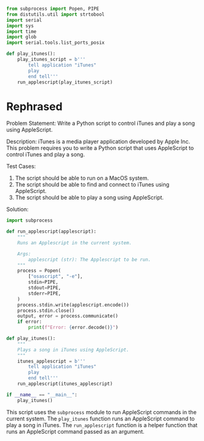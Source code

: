 ```python
from subprocess import Popen, PIPE
from distutils.util import strtobool
import serial
import sys
import time
import glob
import serial.tools.list_ports_posix

def play_itunes():
    play_itunes_script = b'''
        tell application "iTunes"
        play
        end tell'''
    run_applescript(play_itunes_script)
```

# Rephrased

Problem Statement:
Write a Python script to control iTunes and play a song using AppleScript.

Description:
iTunes is a media player application developed by Apple Inc. This problem requires you to write a Python script that uses AppleScript to control iTunes and play a song.

Test Cases:
1. The script should be able to run on a MacOS system.
2. The script should be able to find and connect to iTunes using AppleScript.
3. The script should be able to play a song using AppleScript.

Solution:

```python
import subprocess

def run_applescript(applescript):
    """
    Runs an Applescript in the current system.

    Args:
        applescript (str): The Applescript to be run.
    """
    process = Popen(
        ["osascript", "-e"],
        stdin=PIPE,
        stdout=PIPE,
        stderr=PIPE,
    )
    process.stdin.write(applescript.encode())
    process.stdin.close()
    output, error = process.communicate()
    if error:
        print(f"Error: {error.decode()}")

def play_itunes():
    """
    Plays a song in iTunes using AppleScript.
    """
    itunes_applescript = b'''
        tell application "iTunes"
        play
        end tell'''
    run_applescript(itunes_applescript)

if __name__ == "__main__":
    play_itunes()
```

This script uses the `subprocess` module to run AppleScript commands in the current system. The `play_itunes` function runs an AppleScript command to play a song in iTunes. The `run_applescript` function is a helper function that runs an AppleScript command passed as an argument.